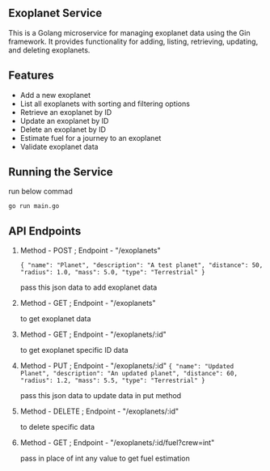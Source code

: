 ## Exoplanet Service

This is a Golang microservice for managing exoplanet data using the Gin framework. It provides functionality for adding, listing, retrieving, updating, and deleting exoplanets. 

## Features

* Add a new exoplanet
* List all exoplanets with sorting and filtering options
* Retrieve an exoplanet by ID
* Update an exoplanet by ID
* Delete an exoplanet by ID
* Estimate fuel for a journey to an exoplanet
* Validate exoplanet data

## Running the Service

run below commad

```
go run main.go
```

## API Endpoints

1. Method - POST  ; Endpoint - "/exoplanets"

   `{ "name": "Planet", "description": "A test planet", "distance": 50, "radius": 1.0, "mass": 5.0, "type": "Terrestrial" } `

   pass this json data to add exoplanet data
2. Method - GET ; Endpoint - "/exoplanets"

   to get exoplanet data
3. Method - GET ; Endpoint - "/exoplanets/:id"

   to get exoplanet specific ID data
4. Method - PUT ; Endpoint - "/exoplanets/:id"
   `{ "name": "Updated Planet", "description": "An updated planet", "distance": 60, "radius": 1.2, "mass": 5.5, "type": "Terrestrial" }`

   pass this json data to update data in put method
5. Method - DELETE ; Endpoint - "/exoplanets/:id"

   to delete specific data
6. Method - GET ; Endpoint - "/exoplanets/:id/fuel?crew=int"

   pass in place of int any value to get fuel estimation
